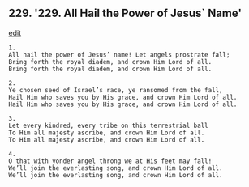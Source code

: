 
## 229.  '229. All Hail the Power of Jesus\` Name'
[edit](https://docs.google.com/document/d/1maZfiqVT5CRjq4z7IQGwoi0H51vhi214/edit?mode=html)






    1.
    All hail the power of Jesus’ name! Let angels prostrate fall;
    Bring forth the royal diadem, and crown Him Lord of all.
    Bring forth the royal diadem, and crown Him Lord of all.

    2.
    Ye chosen seed of Israel’s race, ye ransomed from the fall,
    Hail Him who saves you by His grace, and crown Him Lord of all.
    Hail Him who saves you by His grace, and crown Him Lord of all.

    3.
    Let every kindred, every tribe on this terrestrial ball
    To Him all majesty ascribe, and crown Him Lord of all.
    To Him all majesty ascribe, and crown Him Lord of all.

    4.
    O that with yonder angel throng we at His feet may fall!
    We’ll join the everlasting song, and crown Him Lord of all.
    We’ll join the everlasting song, and crown Him Lord of all.
